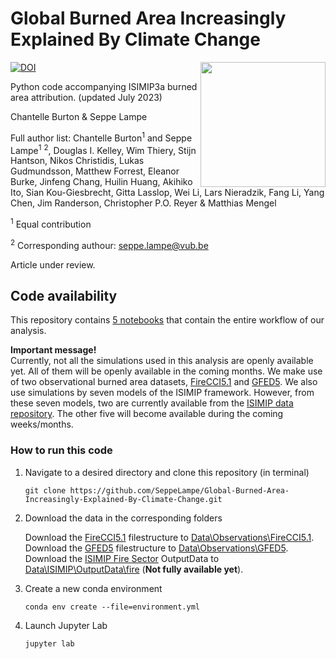 # Global Burned Area Increasingly Explained By Climate Change
[![DOI](https://zenodo.org/badge/523362728.svg)](https://zenodo.org/badge/latestdoi/523362728)
<img align="right" src="https://github.com/SeppeLampe/Global-Burned-Area-Increasingly-Explained-By-Climate-Change/assets/56223069/38ac7a74-f439-4c70-bb12-a4dfa1798a18" width="200" />

Python code accompanying ISIMIP3a burned area attribution. (updated July 2023)

Chantelle Burton & Seppe Lampe

Full author list: Chantelle Burton<sup>1</sup> and Seppe Lampe<sup>1</sup> <sup>2</sup>, Douglas I. Kelley, Wim Thiery, Stijn Hantson, Nikos Christidis, Lukas Gudmundsson, Matthew Forrest, Eleanor Burke, Jinfeng Chang, Huilin Huang, Akihiko Ito, Sian Kou-Giesbrecht, Gitta Lasslop, Wei Li, Lars Nieradzik, Fang Li, Yang Chen, Jim Randerson, Christopher P.O. Reyer & Matthias Mengel

<a name="contribution"><sup>1</sup></a> Equal contribution

<a name="contact"><sup>2</sup></a> Corresponding authour: seppe.lampe@vub.be

Article under review.

## Code availability 

This repository contains [5 notebooks](https://github.com/SeppeLampe/Global-Burned-Area-Increasingly-Explained-By-Climate-Change/tree/5feeb0b8eb55d232c65a01a4d8803d4cb00d705d/Scripts) that contain the entire workflow of our analysis.

__Important message!__<br>
Currently, not all the simulations used in this analysis are openly available yet. All of them will be openly available in the coming months.
We make use of two observational burned area datasets, [FireCCI5.1](https://dx.doi.org/10.5285/58f00d8814064b79a0c49662ad3af537) and [GFED5](https://doi.org/10.5194/essd-2023-182).
We also use simulations by seven models of the ISIMIP framework. 
However, from these seven models, two are currently available from the [ISIMIP data repository](https://data.isimip.org/). The other five will become available during the coming weeks/months.

### How to run this code

1. Navigate to a desired directory and clone this repository (in terminal)
   ```
   git clone https://github.com/SeppeLampe/Global-Burned-Area-Increasingly-Explained-By-Climate-Change.git
   ```
2. Download the data in the corresponding folders

   Download the [FireCCI5.1](https://data.ceda.ac.uk/neodc/esacci/fire/data/burned_area/MODIS/grid/v5.1) filestructure to [Data\Observations\FireCCI5.1](Data\Observations\FireCCI5.1).<br>
   Download the [GFED5](https://doi.org/10.5281/zenodo.7668424) filestructure to [Data\Observations\GFED5](Data\Observations\GFED5).<br>
   Download the [ISIMIP Fire Sector](https://data.isimip.org/) OutputData to [Data\ISIMIP\OutputData\fire](Data\ISIMIP\OutputData\fire) (__Not fully available yet__).<br>

4. Create a new conda environment
   ```
   conda env create --file=environment.yml
   ```
5. Launch Jupyter Lab
   ```
   jupyter lab
   ```
